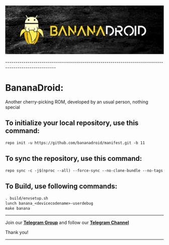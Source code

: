 <p align="center">
<img src="https://github.com/bananadroid/docs/blob/master/bananadroid_banner.png?raw=true" > 
</p>
-------------------------------------------------------------------------------------------------------

BananaDroid:
====================
Another cherry-picking ROM, developed by an usual person, nothing special


To initialize your local repository, use this command:
-----------------------------------------------------

    repo init -u https://github.com/bananadroid/manifest.git -b 11

To sync the repository, use this command:
-----------------------------------------

    repo sync -c -j$(nproc --all) --force-sync --no-clone-bundle --no-tags

To Build, use following commands:
---------------------------------
    
    . build/envsetup.sh
    lunch banana_<devicecodename>-userdebug
    make banana

---------------------------------------------------------------------------------------------------------

Join our [**Telegram Group**](https://t.me/bananadroid) and follow our [**Telegram Channel**](https://t.me/bananadroidchannel)

Thank you!

---------------------------------------------------------------------------------------------------------
